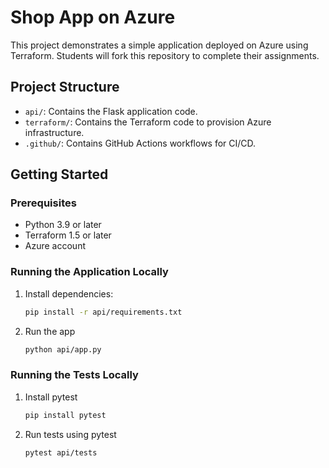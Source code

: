 # Shop App on Azure

This project demonstrates a simple application deployed on Azure using Terraform. Students will fork this repository to complete their assignments.

## Project Structure

- `api/`: Contains the Flask application code.
- `terraform/`: Contains the Terraform code to provision Azure infrastructure.
- `.github/`: Contains GitHub Actions workflows for CI/CD.

## Getting Started

### Prerequisites
- Python 3.9 or later
- Terraform 1.5 or later
- Azure account

### Running the Application Locally
1. Install dependencies:
   ```bash
   pip install -r api/requirements.txt
2. Run the app
   ```bash
   python api/app.py
### Running the Tests Locally
1. Install pytest
    ```bash 
    pip install pytest
2. Run tests using pytest
    ```bash
    pytest api/tests

